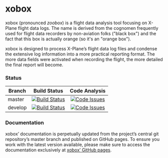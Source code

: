 # xobox

xobox (pronounced *zoobox*) is a flight data analysis tool focusing on X-Plane flight data logs. The name is derived
from the cognomen frequently used for flight data recorders by non-aviation folks ("black box") and the fact that this
box is actually orange (so it's an "orange box").

xobox is designed to process X-Plane’s flight data log files and condense the extensive log information into a more
practical reporting format. The more data fields were activated when recording the flight, the more detailed the
final report will become.


### Status

| Branch  | Build Status | Code Analysis |
| ------- | :----------: | :-----------: |
| master  | [![Build Status](https://travis-ci.org/stormrose-va/xobox.svg?branch=master)](https://travis-ci.org/stormrose-va/xobox)  | [![Code Issues](https://www.quantifiedcode.com/api/v1/project/37f6579958334b31a6cb68c25efa4b3f/snapshot/origin:master:HEAD/badge.svg)](https://www.quantifiedcode.com/app/project/37f6579958334b31a6cb68c25efa4b3f) |
| develop | [![Build Status](https://travis-ci.org/stormrose-va/xobox.svg?branch=develop)](https://travis-ci.org/stormrose-va/xobox) | [![Code Issues](https://www.quantifiedcode.com/api/v1/project/37f6579958334b31a6cb68c25efa4b3f/snapshot/origin:develop:HEAD/badge.svg)](https://www.quantifiedcode.com/app/project/37f6579958334b31a6cb68c25efa4b3f) |


### Documentation

xobox’ documentation is perpetually updated from the project’s central git repository’s master branch and published on
GitHub pages. To ensure you work with the latest version available, please make sure to access the documentation
exclusively at [xobox’ GitHub pages](https://stormrose-va.github.io/xobox/).
